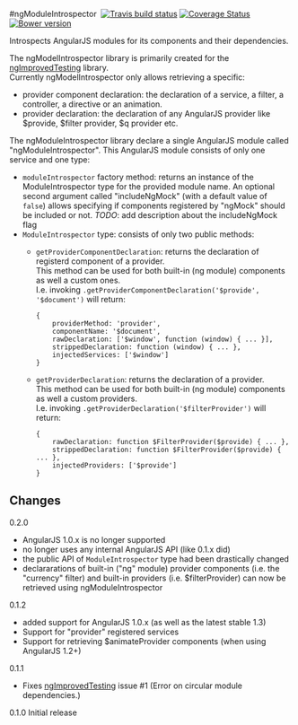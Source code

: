 #ngModuleIntrospector &nbsp;[![Travis build status](https://travis-ci.org/evangalen/ng-module-introspector.png?branch=master)](https://travis-ci.org/evangalen/ng-module-introspector)&nbsp;[![Coverage Status](https://coveralls.io/repos/evangalen/ng-module-introspector/badge.png)](https://coveralls.io/r/evangalen/ng-module-introspector?branch=coveralls-setting)&nbsp;[![Bower version](https://badge.fury.io/bo/ng-module-introspector.svg)](http://badge.fury.io/bo/ng-module-introspector)

Introspects AngularJS modules for its components and their dependencies.

The ngModelIntrospector library is primarily created for the [ngImprovedTesting](https://github.com/evangalen/ng-improved-testing/) library.<br>
Currently ngModelIntrospector only allows retrieving a specific:
 - provider component declaration: the declaration of a service, a filter, a controller, a directive or an animation.
 - provider declaration: the declaration of any AngularJS provider like $provide, $filter provider, $q provider etc.

The ngModuleIntrospector library declare a single AngularJS module called "ngModuleIntrospector".
This AngularJS module consists of only one service and one type:
 - `moduleIntrospector` factory method: returns an instance of the ModuleIntrospector type for the provided module name. An optional second argument called "includeNgMock" (with a default value of `false`) allows specifying if components registered by "ngMock" should be included or not.
    *TODO*: add description about the includeNgMock flag
 - `ModuleIntrospector` type: consists of only two public methods:
    - `getProviderComponentDeclaration`: returns the declaration of registerd component of a provider.<br>
      This method can be used for both built-in (ng module) components as well a custom ones.<br>
      I.e. invoking `.getProviderComponentDeclaration('$provide', '$document')` will return:<br>
      
          {
              providerMethod: 'provider',
              componentName: '$document',
              rawDeclaration: ['$window', function (window) { ... }],
              strippedDeclaration: function (window) { ... },
              injectedServices: ['$window']
          }

    - `getProviderDeclaration`: returns the declaration of a provider.<br>
      This method can be used for both built-in (ng module) components as well a custom providers.<br>
      I.e. invoking `.getProviderDeclaration('$filterProvider')` will return:<br>
      
          {
              rawDeclaration: function $FilterProvider($provide) { ... },
              strippedDeclaration: function $FilterProvider($provide) { ... },
              injectedProviders: ['$provide']
          }

Changes
-------
0.2.0
 - AngularJS 1.0.x is no longer supported
 - no longer uses any internal AngularJS API (like 0.1.x did)
 - the public API of `ModuleIntrospector` type had been drastically changed
 - declararations of built-in ("ng" module) provider components (i.e. the "currency" filter) and built-in providers      (i.e. $filterProvider) can now be retrieved using ngModuleIntrospector

0.1.2
 - added support for AngularJS 1.0.x (as well as the latest stable 1.3)
 - Support for "provider" registered services
 - Support for retrieving $animateProvider components (when using AngularJS 1.2+)

0.1.1
 - Fixes [ngImprovedTesting](https://github.com/evangalen/ng-improved-testing/) issue #1 (Error on circular module dependencies.)

0.1.0 Initial release
